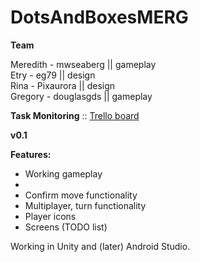 # DotsAndBoxesMERG

**Team**

Meredith - mwseaberg || gameplay<br> 
Etry - eg79 || design<br>
Rina - Pixaurora || design<br>
Gregory - douglasgds || gameplay<br>

**Task Monitoring** :: [Trello board](https://trello.com/invite/b/Lzz5KTye/e94a21dfe1b84583d4e0a9e2b971ea72/dots-boxes-game)<br>

**v0.1**

**Features:**
- Working gameplay
- 
- Confirm move functionality
- Multiplayer, turn functionality
- Player icons
- Screens (TODO list)

Working in Unity and (later) Android Studio.


